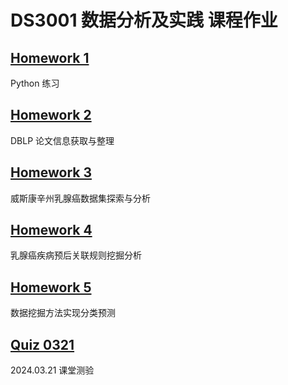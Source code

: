 # DS3001 数据分析及实践 课程作业

## [Homework 1](./HW1/)

Python 练习

## [Homework 2](./HW2/)

DBLP 论文信息获取与整理

## [Homework 3](./HW3/)

威斯康⾟州乳腺癌数据集探索与分析

## [Homework 4](./HW4/)

乳腺癌疾病预后关联规则挖掘分析

## [Homework 5](./HW5/)

数据挖掘方法实现分类预测

## [Quiz 0321](./Quiz0321/)

2024.03.21 课堂测验
